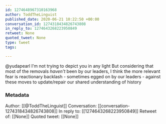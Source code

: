 ```yaml
---
id: 1274648967310163968
author: ToddTheLinguist
published_date: 2020-06-21 10:22:50 +00:00
conversation_id: 1274318434826743808
in_reply_to: 1274643268223950849
retweet: None
quoted_tweet: None
type: tweet
tags:

---
```


@yudapearl I'm not trying to depict you in any light
But considering that most of the removals *haven't* been by our leaders, I think the more relevant fear is reactionary backlash - sometimes egged on by our leaders - against these moves to update/repair our shared understanding of history

### Metadata

Author: [[@ToddTheLinguist]]
Conversation: [[conversation-1274318434826743808]]
In reply to: [[1274643268223950849]]
Retweet of: [[None]]
Quoted tweet: [[None]]
